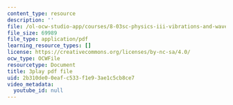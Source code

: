 ```yaml
---
content_type: resource
description: ''
file: /ol-ocw-studio-app/courses/8-03sc-physics-iii-vibrations-and-waves-fall-2016/2b310de00eafc533f1e93ae1c5cb8ce7_T2n6fVybLcU.pdf
file_size: 69989
file_type: application/pdf
learning_resource_types: []
license: https://creativecommons.org/licenses/by-nc-sa/4.0/
ocw_type: OCWFile
resourcetype: Document
title: 3play pdf file
uid: 2b310de0-0eaf-c533-f1e9-3ae1c5cb8ce7
video_metadata:
  youtube_id: null
---
```

